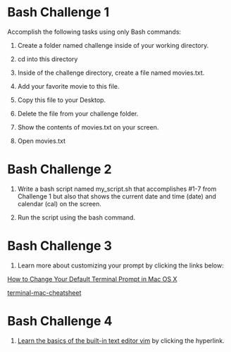 # Bash Challenge 1

Accomplish the following tasks using only Bash commands: 

1. Create a folder named challenge inside of your working directory. 

2. cd into this directory

3. Inside of the challenge directory, create a file named movies.txt.

4. Add your favorite movie to this file. 

5. Copy this file to your Desktop. 

6. Delete the file from your challenge folder. 

7. Show the contents of movies.txt on your screen.

8. Open movies.txt

# Bash Challenge 2

1. Write a bash script named my_script.sh that accomplishes #1-7 from Challenge 1 but also that shows the current date and time (date) and calendar (cal) on the screen.

2. Run the script using the bash command.

# Bash Challenge 3

1. Learn more about customizing your prompt by clicking the links below: 

[How to Change Your Default Terminal Prompt in Mac OS X](https://mattmazur.com/2012/01/27/how-to-change-your-default-terminal-prompt-in-mac-os-x-lion/)

[terminal-mac-cheatsheet](https://github.com/0nn0/terminal-mac-cheatsheet)

# Bash Challenge 4

1. [Learn the basics of the built-in text editor vim](https://www.linux.com/training-tutorials/vim-101-beginners-guide-vim/) by clicking the hyperlink.

